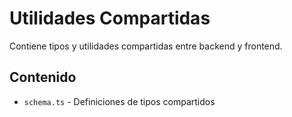 
# Utilidades Compartidas

Contiene tipos y utilidades compartidas entre backend y frontend.

## Contenido

- `schema.ts` - Definiciones de tipos compartidos
